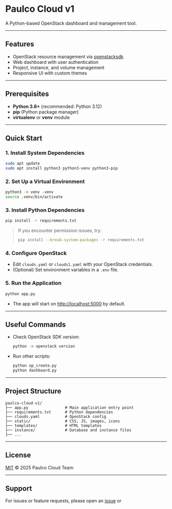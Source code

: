 # Paulco Cloud v1

A Python-based OpenStack dashboard and management tool.

---

## Features

- OpenStack resource management via [openstacksdk](https://docs.openstack.org/openstacksdk/latest/)
- Web dashboard with user authentication
- Project, instance, and volume management
- Responsive UI with custom themes

---

## Prerequisites

- **Python 3.8+** (recommended: Python 3.12)
- **pip** (Python package manager)
- **virtualenv** or **venv** module

---

## Quick Start

### 1. Install System Dependencies

```sh
sudo apt update
sudo apt install python3 python3-venv python3-pip
```

### 2. Set Up a Virtual Environment

```sh
python3 -m venv .venv
source .venv/bin/activate
```

### 3. Install Python Dependencies

```sh
pip install -r requirements.txt
```

> If you encounter permission issues, try:
> 
> ```sh
> pip install --break-system-packages -r requirements.txt
> ```

### 4. Configure OpenStack

- Edit `clouds.yaml` or `clouds1.yaml` with your OpenStack credentials.
- (Optional) Set environment variables in a `.env` file.

### 5. Run the Application

```sh
python app.py
```

- The app will start on [http://localhost:5000](http://localhost:5000) by default.

---

## Useful Commands

- Check OpenStack SDK version:
  ```sh
  python -m openstack version
  ```
- Run other scripts:
  ```sh
  python op_create.py
  python dashboard.py
  ```

---

## Project Structure

```
paulco-cloud-v1/
├── app.py                # Main application entry point
├── requirements.txt      # Python dependencies
├── clouds.yaml           # OpenStack config
├── static/               # CSS, JS, images, icons
├── templates/            # HTML templates
├── instance/             # Database and instance files
├── ...
```

---

## License

[MIT](LICENSE) © 2025 Paulco Cloud Team

---

## Support

For issues or feature requests, please open an [issue](https://github.com/your-repo/issues) or
